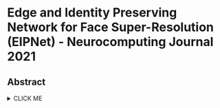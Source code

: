 # Edge and Identity Preserving Network for Face Super-Resolution (EIPNet) - Neurocomputing Journal 2021 

## Abstract
<details><summary>CLICK ME</summary>
Face super-resolution (SR) has become an indispensable function in security solutions such as video surveillance and identification system, but the distortion in facial components is a great challenge in it. Most state-of-the-art methods have utilized facial priors with deep neural networks. These methods require extra labels, longer training time, and larger computation memory. In this paper, we propose a novel Edge and Identity Preserving Network for Face SR Network, named as EIPNet, to minimize the distortion by utilizing a lightweight edge block and identity information. We present an edge block to extract perceptual edge information, and concatenate it to the original feature maps in multiple scales. This structure progressively provides edge information in reconstruction to aggregate local and global structural information. Moreover, we define an identity loss function to preserve identification of SR images. The identity loss function compares feature distributions between SR images and their ground truth to recover identities in SR images. In addition, we provide a luminance-chrominance error (LCE) to separately infer brightness and color information in SR images. The LCE method not only reduces the dependency of color information by dividing brightness and color components but also enables our network to reflect differences between SR images and their ground truth in two color spaces of RGB and YUV. The proposed method facilitates the proposed SR network to elaborately restore facial components and generate high quality 8x scaled SR images with a lightweight network structure. Furthermore, our network is able to reconstruct an 128x128 SR image with 215 fps on a GTX 1080Ti GPU. Extensive experiments demonstrate that our network qualitatively and quantitatively outperforms state-of-the-art methods on two challenging datasets: CelebA and VGGFace2.
<details>

> Edge and Identity Preserving Network for Face Super-Resolution    
> Jonghuyn Kim, Gen Li, Inyong Yun, Cheolkon Jung, Joongkyu Kim    
> **Neurocomputing Journal 2021**

[[Paper](https://www.sciencedirect.com/science/article/pii/S0925231221004227)]

## Installation

Clone this repo.

Install requirements:
```
  tensorflow==1.14.0
  numpy
  matplotlib
  opencv-python
```

## Dataset

This network is pretrained on [CelebA](http://mmlab.ie.cuhk.edu.hk/projects/CelebA.html) dataset. After downloading this dataset, unzip and save test images in a `./datasets` folder. 

## Generating HR images using a pretrained model

After preparing test images, the reconstructed images can be obtained using the pretrained model.

1. Download pretrained weight from [Google Drive](https://drive.google.com/file/d/1393OZ8ZIShFQi3IA18meqokFan0zRjm4/view?usp=sharing) and upzip this `checkpoint.zip` in the `./checkpoint` folder.
2. Run `test.py` to generate HR images, which will be saved in `./CelebA`. Save path and details can be edited in `base_options.py`.

## Training a new model on personal dataset
Will be released soon.

## License
All right reserved. Licensed under the [CC BY-NC-ND 4.0](https://creativecommons.org/licenses/by-nc-nd/4.0/legalcode) (Attribution-NonCommercial-NoDerivatives 4.0 International). The code is released for academic research use only.

## Citation
If you use this code for your research, please cite our papers.
```
@article{kim2021edge,
  title={Edge and Identity Preserving Network for Face Super-Resolution},
  author={Kim, Jonghyun and Li, Gen and Yun, Inyong and Jung, Cheolkon and Kim, Joongkyu},
  journal={Neurocomputing},
  #volume={???},
  #pages={??--??},
  year={2021},
  publisher={Elsevier}
}
```

